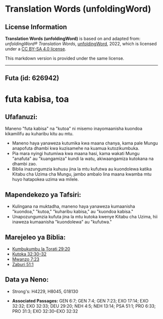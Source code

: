 # Translation Words (unfoldingWord)

## License Information

**Translation Words (unfoldingWord)** is based on and adapted from: _unfoldingWord® Translation Words_, [unfoldingWord](https://unfoldingword.org/utw), 2022, which is licensed under a [CC BY-SA 4.0 license](https://creativecommons.org/licenses/by-sa/4.0/legalcode.en).

This markdown version is provided under the same license.



--------------------------------

## Futa (id: 626942)

futa kabisa, toa
================

Ufafanuzi:
----------

Maneno "futa kabisa" na "kutoa" ni misemo inayomaanisha kuondoa kikamilifu au kuharibu kitu au mtu.

* Maneno haya yanaweza kutumika kwa maana chanya, kama pale Mungu anapofuta dhambi kwa kuzisamehe na kuamua kutozikumbuka.
* Pia mara nyingi hutumiwa kwa maana hasi, kama wakati Mungu "anafuta" au "kuangamiza" kundi la watu, akiwaangamiza kutokana na dhambi zao.
* Biblia inazungumzia kuhusu jina la mtu kufutwa au kuondolewa katika Kitabu cha Uzima cha Mungu, jambo ambalo lina maana kwamba mtu huyo hatapokea uzima wa milele.

Mapendekezo ya Tafsiri:
-----------------------

* Kulingana na muktadha, maneno haya yanaweza kumaanisha "kuondoa," "kutoa," "kuharibu kabisa," au "kuondoa kabisa."
* Unapozungumzia kufuta jina la mtu kutoka kwenye Kitabu cha Uzima, hii inaweza kumaanisha "kuondolewa" au "kufutwa."

Marejeleo ya Biblia:
--------------------

* [Kumbukumbu la Torati 29:20](https://ref.ly/Deut29:20)
* [Kutoka 32:30–32](https://ref.ly/Exod32:30-Exod32:32)
* [Mwanzo 7:23](https://ref.ly/Gen7:23)
* [Zaburi 51:1](https://ref.ly/Ps51:1)

Data ya Neno:
-------------

* Strong's: H4229, H8045, G18130

* **Associated Passages:** GEN 6:7; GEN 7:4; GEN 7:23; EXO 17:14; EXO 32:32; EXO 32:33; DEU 29:20; NEH 4:5; NEH 13:14; PSA 51:1; PRO 6:33; PRO 31:3; EXO 32:30–EXO 32:32

